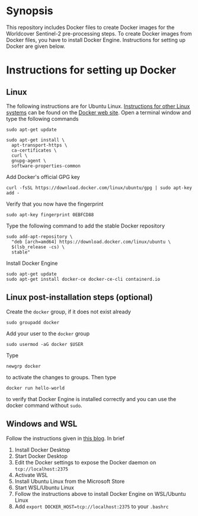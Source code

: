 # Synopsis

This repository includes Docker files to create Docker images for the Worldcover Sentinel-2
pre-processing steps. To create Docker images from Docker files, you have to install Docker
Engine. Instructions for setting up Docker are given below.

# Instructions for setting up Docker

## Linux

The following instructions are for Ubuntu Linux. [Instructions for other Linux systems](https://docs.docker.com/install/) can be found on the [Docker web site](https://docs.docker.com/). Open a terminal window and type the following commands

    sudo apt-get update

    sudo apt-get install \
      apt-transport-https \
      ca-certificates \
      curl \
      gnupg-agent \
      software-properties-common

Add Docker's official GPG key

    curl -fsSL https://download.docker.com/linux/ubuntu/gpg | sudo apt-key add -

Verify that you now have the fingerprint

    sudo apt-key fingerprint 0EBFCD88

Type the following command to add the stable Docker repository

    sudo add-apt-repository \
      "deb [arch=amd64] https://download.docker.com/linux/ubuntu \
      $(lsb_release -cs) \
      stable"

Install Docker Engine

    sudo apt-get update
    sudo apt-get install docker-ce docker-ce-cli containerd.io

## Linux post-installation steps (optional)

Create  the `docker` group, if it does not exist already

    sudo groupadd docker

Add your user to the `docker` group

    sudo usermod -aG docker $USER

Type

    newgrp docker

to activate the changes to groups. Then type

    docker run hello-world

to verify that Docker Engine is installed correctly and you can use the
docker command without `sudo`.

## Windows and WSL

Follow the instructions given in [this blog](https://nickjanetakis.com/blog/setting-up-docker-for-windows-and-wsl-to-work-flawlessly). In brief

1. Install Docker Desktop
2. Start Docker Desktop
3. Edit the Docker settings to expose the Docker daemon on `tcp://localhost:2375` 
4. Activate WSL
5. Install Ubuntu Linux from the Microsoft Store
6. Start WSL/Ubuntu Linux
6. Follow the instructions above to install Docker Engine on WSL/Ubuntu Linux
7. Add `export DOCKER_HOST=tcp://localhost:2375` to your `.bashrc`
